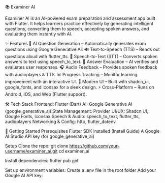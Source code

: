 📚 Examiner AI

Examiner AI is an AI-powered exam preparation and assessment app built with Flutter. It helps learners practice effectively by generating intelligent questions, converting them to speech, accepting spoken answers, and evaluating them instantly with AI.

✨ Features
📝 AI Question Generation – Automatically generates exam questions using Google Generative AI.
🔊 Text-to-Speech (TTS) – Reads out questions aloud with flutter_tts.
🎤 Speech-to-Text (STT) – Converts spoken answers to text using speech_to_text.
🤖 Answer Evaluation – AI verifies and evaluates user responses.
🎧 Audio Feedback – Provides spoken feedback with audioplayers & TTS.
📊 Progress Tracking – Monitor learning improvement with an interactive UI.
🎨 Modern UI – Built with shadcn_ui, google_fonts, and iconsax for a sleek design.
⚡ Cross-Platform – Runs on Android, iOS, and Web (Flutter support).

🛠️ Tech Stack
Frontend: Flutter (Dart)
AI: Google Generative AI (google_generative_ai)
State Management: Provider
UI/UX: Shadcn UI, Google Fonts, Iconsax
Speech & Audio: speech_to_text, flutter_tts, audioplayers
Networking & Config: http, flutter_dotenv

🚀 Getting Started
Prerequisites
Flutter SDK installed (Install Guide)
A Google AI Studio API key (for google_generative_ai)

Setup
Clone the repo:
git clone https://github.com/your-username/examiner_ai.git
cd examiner_ai

Install dependencies:
flutter pub get

Set up environment variables:
Create a .env file in the root folder
Add your Google AI API key:

